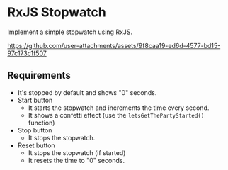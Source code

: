 # RxJS Stopwatch

Implement a simple stopwatch using RxJS.

https://github.com/user-attachments/assets/9f8caa19-ed6d-4577-bd15-97c173c1f507

## Requirements

- It's stopped by default and shows "0" seconds.
- Start button
  - It starts the stopwatch and increments the time every second.
  - It shows a confetti effect (use the `letsGetThePartyStarted()` function)
- Stop button
  - It stops the stopwatch.
- Reset button
  - It stops the stopwatch (if started)
  - It resets the time to "0" seconds.
